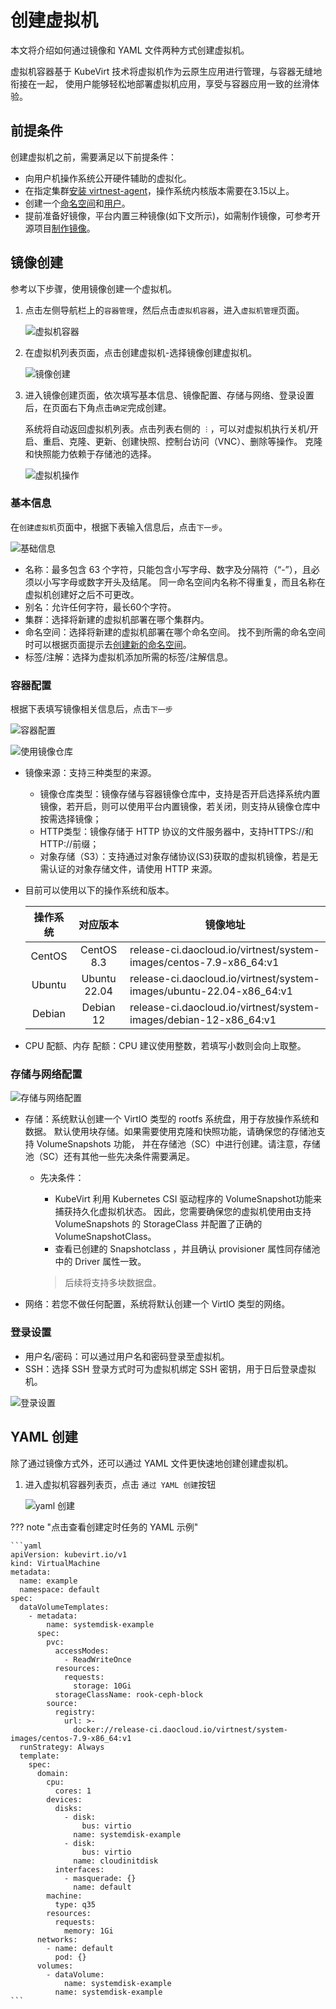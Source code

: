 # 创建虚拟机

本文将介绍如何通过镜像和 YAML 文件两种方式创建虚拟机。

虚拟机容器基于 KubeVirt 技术将虚拟机作为云原生应用进行管理，与容器无缝地衔接在一起，
使用户能够轻松地部署虚拟机应用，享受与容器应用一致的丝滑体验。

## 前提条件

创建虚拟机之前，需要满足以下前提条件：

- 向用户机操作系统公开硬件辅助的虚拟化。
- 在指定集群[安装 virtnest-agent](../quick-start/agent.md)，操作系统内核版本需要在3.15以上。
- 创建一个[命名空间](../../kpanda/user-guide/namespaces/createns.md)和[用户](../../ghippo/user-guide/access-control/user.md)。
- 提前准备好镜像，平台内置三种镜像(如下文所示)，如需制作镜像，可参考开源项目[制作镜像](https://github.com/Tedezed/kubevirt-images-generator/tree/master)。

## 镜像创建

参考以下步骤，使用镜像创建一个虚拟机。

1. 点击左侧导航栏上的`容器管理`，然后点击`虚拟机容器`，进入`虚拟机管理`页面。

    ![虚拟机容器](../images/createvm01.png)

2. 在虚拟机列表页面，点击创建虚拟机-选择镜像创建虚拟机。

    ![镜像创建](../images/createvm02.png)

3. 进入镜像创建页面，依次填写基本信息、镜像配置、存储与网络、登录设置后，在页面右下角点击`确定`完成创建。

    系统将自动返回虚拟机列表。点击列表右侧的 `︙`，可以对虚拟机执行关机/开启、重启、克隆、更新、创建快照、控制台访问（VNC）、删除等操作。
    克隆和快照能力依赖于存储池的选择。

    ![虚拟机操作](../images/createvm03.png)

### 基本信息

在`创建虚拟机`页面中，根据下表输入信息后，点击`下一步`。

![基础信息](../images/createvm04.png)

- 名称：最多包含 63 个字符，只能包含小写字母、数字及分隔符（“-”），且必须以小写字母或数字开头及结尾。
  同一命名空间内名称不得重复，而且名称在虚拟机创建好之后不可更改。
- 别名：允许任何字符，最长60个字符。
- 集群：选择将新建的虚拟机部署在哪个集群内。
- 命名空间：选择将新建的虚拟机部署在哪个命名空间。
  找不到所需的命名空间时可以根据页面提示去[创建新的命名空间](../../kpanda/user-guide/namespaces/createns.md)。
- 标签/注解：选择为虚拟机添加所需的标签/注解信息。

### 容器配置

根据下表填写镜像相关信息后，点击`下一步`

![容器配置](../images/createvm05.png)

![使用镜像仓库](../images/createvm06.png)

- 镜像来源：支持三种类型的来源。

    - 镜像仓库类型：镜像存储与容器镜像仓库中，支持是否开启选择系统内置镜像，若开启，则可以使用平台内置镜像，若关闭，则支持从镜像仓库中按需选择镜像；
    - HTTP类型：镜像存储于 HTTP 协议的文件服务器中，支持HTTPS://和HTTP://前缀；
    - 对象存储（S3）：支持通过对象存储协议(S3)获取的虚拟机镜像，若是无需认证的对象存储文件，请使用 HTTP 来源。

- 目前可以使用以下的操作系统和版本。

    | 操作系统 |   对应版本   | 镜像地址                                                             |
    | :------: | :----------: | -------------------------------------------------------------------- |
    |  CentOS  |  CentOS 8.3  | release-ci.daocloud.io/virtnest/system-images/centos-7.9-x86_64:v1   |
    |  Ubuntu  | Ubuntu 22.04 | release-ci.daocloud.io/virtnest/system-images/ubuntu-22.04-x86_64:v1 |
    |  Debian  |  Debian 12   | release-ci.daocloud.io/virtnest/system-images/debian-12-x86_64:v1    |

- CPU 配额、内存 配额：CPU 建议使用整数，若填写小数则会向上取整。

### 存储与网络配置

![存储与网络配置](../images/createvm07.png)

- 存储：系统默认创建一个 VirtIO 类型的 rootfs 系统盘，用于存放操作系统和数据。
  默认使用块存储。如果需要使用克隆和快照功能，请确保您的存储池支持 VolumeSnapshots 功能，
  并在存储池（SC）中进行创建。请注意，存储池（SC）还有其他一些先决条件需要满足。

    - 先决条件：

        - KubeVirt 利用 Kubernetes CSI 驱动程序的 VolumeSnapshot功能来捕获持久化虚拟机状态。
          因此，您需要确保您的虚拟机使用由支持 VolumeSnapshots 的 StorageClass 并配置了正确的 VolumeSnapshotClass。
        - 查看已创建的 Snapshotclass ，并且确认 provisioner 属性同存储池中的 Driver 属性一致。

        > 后续将支持多块数据盘。

- 网络：若您不做任何配置，系统将默认创建一个 VirtIO 类型的网络。

### 登录设置

- 用户名/密码：可以通过用户名和密码登录至虚拟机。
- SSH：选择 SSH 登录方式时可为虚拟机绑定 SSH 密钥，用于日后登录虚拟机。

![登录设置](../images/createvm08.png)

## YAML 创建

除了通过镜像方式外，还可以通过 YAML 文件更快速地创建创建虚拟机。

1. 进入虚拟机容器列表页，点击 `通过 YAML 创建`按钮

    ![yaml 创建](../images/createvm09.png)

??? note "点击查看创建定时任务的 YAML 示例"

    ```yaml
    apiVersion: kubevirt.io/v1
    kind: VirtualMachine
    metadata:
      name: example
      namespace: default
    spec:
      dataVolumeTemplates:
        - metadata:
            name: systemdisk-example
          spec:
            pvc:
              accessModes:
                - ReadWriteOnce
              resources:
                requests:
                  storage: 10Gi
              storageClassName: rook-ceph-block
            source:
              registry:
                url: >-
                  docker://release-ci.daocloud.io/virtnest/system-images/centos-7.9-x86_64:v1
      runStrategy: Always
      template:
        spec:
          domain:
            cpu:
              cores: 1
            devices:
              disks:
                - disk:
                    bus: virtio
                  name: systemdisk-example
                - disk:
                    bus: virtio
                  name: cloudinitdisk
              interfaces:
                - masquerade: {}
                  name: default
            machine:
              type: q35
            resources:
              requests:
                memory: 1Gi
          networks:
            - name: default
              pod: {}
          volumes:
            - dataVolume:
                name: systemdisk-example
              name: systemdisk-example
    ```

